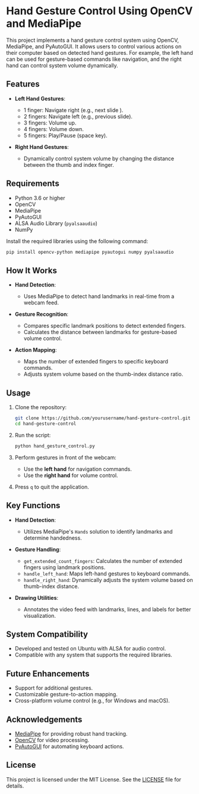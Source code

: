 
# Hand Gesture Control Using OpenCV and MediaPipe

This project implements a hand gesture control system using OpenCV, MediaPipe, and PyAutoGUI. It allows users to control various actions on their computer based on detected hand gestures. For example, the left hand can be used for gesture-based commands like navigation, and the right hand can control system volume dynamically.

## Features

- **Left Hand Gestures**:
  - 1 finger: Navigate right (e.g., next slide ).
  - 2 fingers: Navigate left (e.g., previous slide).
  - 3 fingers: Volume up.
  - 4 fingers: Volume down.
  - 5 fingers: Play/Pause (space key).

- **Right Hand Gestures**:
  - Dynamically control system volume by changing the distance between the thumb and index finger.

## Requirements

- Python 3.6 or higher
- OpenCV
- MediaPipe
- PyAutoGUI
- ALSA Audio Library (`pyalsaaudio`)
- NumPy

Install the required libraries using the following command:

```bash
pip install opencv-python mediapipe pyautogui numpy pyalsaaudio
```

## How It Works

- **Hand Detection**:
  - Uses MediaPipe to detect hand landmarks in real-time from a webcam feed.
  
- **Gesture Recognition**:
  - Compares specific landmark positions to detect extended fingers.
  - Calculates the distance between landmarks for gesture-based volume control.

- **Action Mapping**:
  - Maps the number of extended fingers to specific keyboard commands.
  - Adjusts system volume based on the thumb-index distance ratio.

## Usage

1. Clone the repository:
   ```bash
   git clone https://github.com/yourusername/hand-gesture-control.git
   cd hand-gesture-control
   ```

2. Run the script:
   ```bash
   python hand_gesture_control.py
   ```

3. Perform gestures in front of the webcam:
   - Use the **left hand** for navigation commands.
   - Use the **right hand** for volume control.

4. Press `q` to quit the application.

## Key Functions

- **Hand Detection**:
  - Utilizes MediaPipe's `Hands` solution to identify landmarks and determine handedness.

- **Gesture Handling**:
  - `get_extended_count_fingers`: Calculates the number of extended fingers using landmark positions.
  - `handle_left_hand`: Maps left-hand gestures to keyboard commands.
  - `handle_right_hand`: Dynamically adjusts the system volume based on thumb-index distance.

- **Drawing Utilities**:
  - Annotates the video feed with landmarks, lines, and labels for better visualization.

## System Compatibility

- Developed and tested on Ubuntu with ALSA for audio control.
- Compatible with any system that supports the required libraries.

## Future Enhancements

- Support for additional gestures.
- Customizable gesture-to-action mapping.
- Cross-platform volume control (e.g., for Windows and macOS).

## Acknowledgements

- [MediaPipe](https://mediapipe.dev/) for providing robust hand tracking.
- [OpenCV](https://opencv.org/) for video processing.
- [PyAutoGUI](https://pyautogui.readthedocs.io/) for automating keyboard actions.

## License

This project is licensed under the MIT License. See the [LICENSE](LICENSE) file for details.